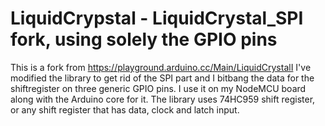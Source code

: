 # LiquidCrypstal - LiquidCrystal_SPI fork, using solely the GPIO pins
This is a fork from https://playground.arduino.cc/Main/LiquidCrystalI
I've modified the library to get rid of the SPI part and I bitbang the data for the shiftregister on three generic GPIO pins.
I use it on my NodeMCU board along with the Arduino core for it.
The library uses 74HC959 shift register, or any shift register that has data, clock and latch input.
